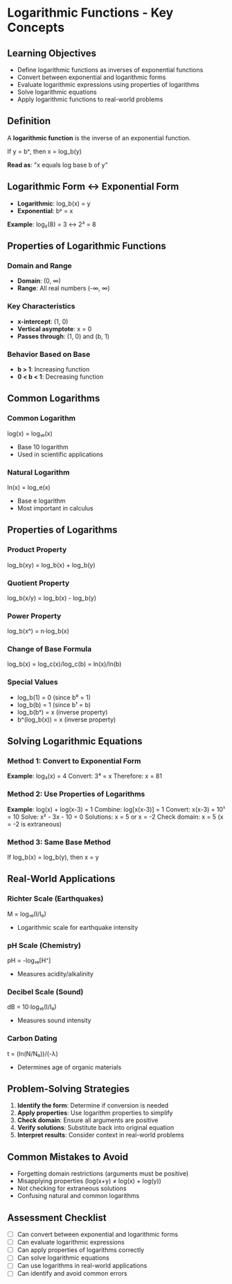 # Logarithmic Functions - Key Concepts

## Learning Objectives
- Define logarithmic functions as inverses of exponential functions
- Convert between exponential and logarithmic forms
- Evaluate logarithmic expressions using properties of logarithms
- Solve logarithmic equations
- Apply logarithmic functions to real-world problems

## Definition
A **logarithmic function** is the inverse of an exponential function.

If y = bˣ, then x = log_b(y)

**Read as**: "x equals log base b of y"

## Logarithmic Form ↔ Exponential Form
- **Logarithmic**: log_b(x) = y
- **Exponential**: bʸ = x

**Example**: log₂(8) = 3 ↔ 2³ = 8

## Properties of Logarithmic Functions

### Domain and Range
- **Domain**: (0, ∞)
- **Range**: All real numbers (-∞, ∞)

### Key Characteristics
- **x-intercept**: (1, 0)
- **Vertical asymptote**: x = 0
- **Passes through**: (1, 0) and (b, 1)

### Behavior Based on Base
- **b > 1**: Increasing function
- **0 < b < 1**: Decreasing function

## Common Logarithms

### Common Logarithm
log(x) = log₁₀(x)
- Base 10 logarithm
- Used in scientific applications

### Natural Logarithm
ln(x) = log_e(x)
- Base e logarithm
- Most important in calculus

## Properties of Logarithms

### Product Property
log_b(xy) = log_b(x) + log_b(y)

### Quotient Property
log_b(x/y) = log_b(x) - log_b(y)

### Power Property
log_b(xⁿ) = n·log_b(x)

### Change of Base Formula
log_b(x) = log_c(x)/log_c(b) = ln(x)/ln(b)

### Special Values
- log_b(1) = 0 (since b⁰ = 1)
- log_b(b) = 1 (since b¹ = b)
- log_b(bˣ) = x (inverse property)
- b^(log_b(x)) = x (inverse property)

## Solving Logarithmic Equations

### Method 1: Convert to Exponential Form
**Example**: log₃(x) = 4
Convert: 3⁴ = x
Therefore: x = 81

### Method 2: Use Properties of Logarithms
**Example**: log(x) + log(x-3) = 1
Combine: log[x(x-3)] = 1
Convert: x(x-3) = 10¹ = 10
Solve: x² - 3x - 10 = 0
Solutions: x = 5 or x = -2
Check domain: x = 5 (x = -2 is extraneous)

### Method 3: Same Base Method
If log_b(x) = log_b(y), then x = y

## Real-World Applications

### Richter Scale (Earthquakes)
M = log₁₀(I/I₀)
- Logarithmic scale for earthquake intensity

### pH Scale (Chemistry)
pH = -log₁₀[H⁺]
- Measures acidity/alkalinity

### Decibel Scale (Sound)
dB = 10·log₁₀(I/I₀)
- Measures sound intensity

### Carbon Dating
t = (ln(N/N₀))/(-λ)
- Determines age of organic materials

## Problem-Solving Strategies

1. **Identify the form**: Determine if conversion is needed
2. **Apply properties**: Use logarithm properties to simplify
3. **Check domain**: Ensure all arguments are positive
4. **Verify solutions**: Substitute back into original equation
5. **Interpret results**: Consider context in real-world problems

## Common Mistakes to Avoid
- Forgetting domain restrictions (arguments must be positive)
- Misapplying properties (log(x+y) ≠ log(x) + log(y))
- Not checking for extraneous solutions
- Confusing natural and common logarithms

## Assessment Checklist
- [ ] Can convert between exponential and logarithmic forms
- [ ] Can evaluate logarithmic expressions
- [ ] Can apply properties of logarithms correctly
- [ ] Can solve logarithmic equations
- [ ] Can use logarithms in real-world applications
- [ ] Can identify and avoid common errors